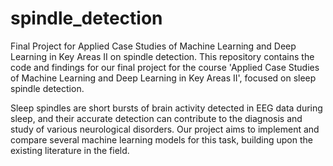 # spindle_detection
Final Project for Applied Case Studies of Machine Learning and Deep Learning in Key Areas II on spindle detection.
This repository contains the code and findings for our final project for the course 'Applied Case Studies of Machine Learning and Deep Learning in Key Areas II', focused on sleep spindle detection.

Sleep spindles are short bursts of brain activity detected in EEG data during sleep, and their accurate detection can contribute to the diagnosis and study of various neurological disorders. Our project aims to implement and compare several machine learning models for this task, building upon the existing literature in the field.
